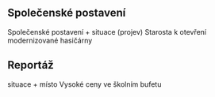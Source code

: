 ## Společenské postavení
Společenské postavení + situace (projev)
Starosta k otevření modernizované hasičárny


## Reportáž
situace + místo
Vysoké ceny ve školním bufetu 
